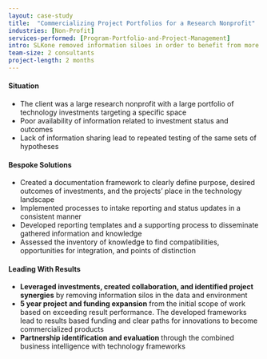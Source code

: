 ```yaml
---
layout: case-study
title:  "Commercializing Project Portfolios for a Research Nonprofit"
industries: [Non-Profit]
services-performed: [Program-Portfolio-and-Project-Management]
intro: SLKone removed information siloes in order to benefit from more than the sum of the organizations knowledge and capabilities.  Our methodology fostered collaboration through knowledge integration.
team-size: 2 consultants
project-length: 2 months
---
```


#### Situation
- The client was a large research nonprofit with a large portfolio of technology investments targeting a specific space
- Poor availability of information related to investment status and outcomes
- Lack of information sharing lead to repeated testing of the same sets of hypotheses


#### Bespoke Solutions
- Created a documentation framework to clearly define purpose, desired outcomes of investments, and the projects’ place in the technology landscape
- Implemented processes to intake reporting and status updates in a consistent manner
- Developed reporting templates and a supporting process to disseminate gathered information and knowledge
- Assessed the inventory of knowledge to find compatibilities, opportunities for integration, and points of distinction

#### Leading With Results
- **Leveraged investments, created collaboration, and identified project synergies** by removing information silos in the data and environment
- **5 year project and funding expansion** from the initial scope of work based on exceeding result performance.  The developed frameworks lead to results based funding and clear paths for innovations to become commercialized products
- **Partnership identification and evaluation** through the combined business intelligence with technology frameworks